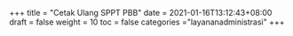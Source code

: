 +++
title = "Cetak Ulang SPPT PBB"
date = 2021-01-16T13:12:43+08:00
draft = false
weight = 10
toc = false
categories ="layananadministrasi"
+++